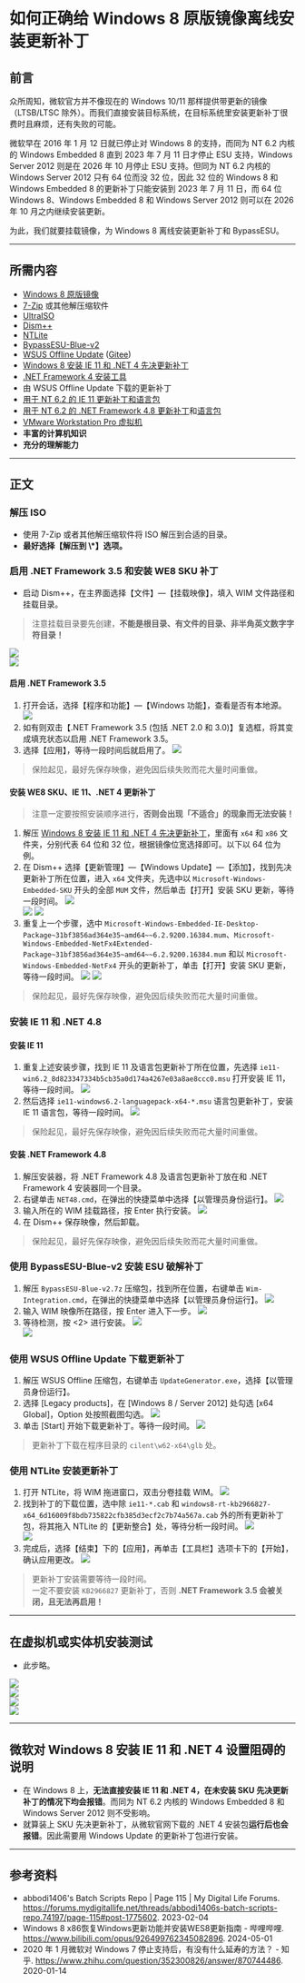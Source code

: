 # 如何正确给 Windows 8 原版镜像离线安装更新补丁

## 前言

众所周知，微软官方并不像现在的 Windows 10/11 那样提供带更新的镜像（LTSB/LTSC 除外）。而我们直接安装目标系统，在目标系统里安装更新补丁很费时且麻烦，还有失败的可能。

微软早在 2016 年 1 月 12 日就已停止对 Windows 8 的支持，而同为 NT 6.2 内核的 Windows Embedded 8 直到 2023 年 7 月 11 日才停止 ESU 支持，Windows Server 2012 则是在 2026 年 10 月停止 ESU 支持。但同为 NT 6.2 内核的 Windows Server 2012 只有 64 位而没 32 位，因此 32 位的 Windows 8 和 Windows Embedded 8 的更新补丁只能安装到 2023 年 7 月 11 日，而 64 位 Windows 8、Windows Embedded 8 和 Windows Server 2012 则可以在 2026 年 10 月之内继续安装更新。

为此，我们就要挂载镜像，为 Windows 8 离线安装更新补丁和 BypassESU。

---

## 所需内容

- [Windows 8 原版镜像](https://files.rg-adguard.net/language/4eba0b22-2762-b54c-e07b-9853fe39a726)
- [7-Zip](https://www.7-zip.org/) 或其他解压缩软件
- [UltraISO](https://www.423down.com/1397.html)
- [Dism++](https://github.com/Chuyu-Team/Dism-Multi-Language)
- [NTLite](https://www.ntlite.com/)
- [BypassESU-Blue-v2](https://gitlab.com/stdout12/adns/uploads/ef7c376b2a039ff69ce94ee5fd8c445d/BypassESU-Blue-v2.7z)
- [WSUS Offline Update](https://github.com/Dora-Honor/wsus-offline-legacy/releases/download/1032/wsusoffline1032.7z) ([Gitee](https://gitee.com/Dora-Honor/wsus-offline-legacy/releases/download/1032/wsusoffline1032.7z))
- [Windows 8 安装 IE 11 和 .NET 4 先决更新补丁](https://gitlab.com/stdout12/adns/uploads/c7c9f583da309adfb5f7a621ff3cf218/W8_NetFx4_IE11_Prereqs.7z)
- [.NET Framework 4 安装工具](https://gitlab.com/stdout12/adns/uploads/f4f25dddf99ae700e0ae0007473171f3/dotNetFx48-W8.zip)
- 由 WSUS Offline Update 下载的更新补丁
- [用于 NT 6.2 的 IE 11 更新补丁和语言包](https://www.catalog.update.microsoft.com/Search.aspx?q=kb4492872)
- [用于 NT 6.2 的 .NET Framework 4.8 更新补丁](https://www.catalog.update.microsoft.com/Search.aspx?q=kb4486081)和[语言包](https://www.catalog.update.microsoft.com/Search.aspx?q=kb4087513)
- [VMware Workstation Pro 虚拟机](https://www.ghxi.com/vmware17.html)
- **丰富的计算机知识**
- **充分的理解能力**

---

## 正文

### 解压 ISO

- 使用 7-Zip 或者其他解压缩软件将 ISO 解压到合适的目录。
- **最好选择【解压到 \\*】选项。**

### 启用 .NET Framework 3.5 和安装 WE8 SKU 补丁

- 启动 Dism++，在主界面选择【文件】—【挂载映像】，填入 WIM 文件路径和挂载目录。

> 注意挂载目录要先创建，**不能是根目录、有文件的目录、非半角英文数字字符目录！**

![](https://raw.githubusercontent.com/Dora-Honor/mskk-blog/refs/heads/main/Images/250730/01.png)  
![](https://raw.githubusercontent.com/Dora-Honor/mskk-blog/refs/heads/main/Images/250730/02.png)

#### 启用 .NET Framework 3.5

1. 打开会话，选择【程序和功能】—【Windows 功能】，查看是否有本地源。
  ![](https://raw.githubusercontent.com/Dora-Honor/mskk-blog/refs/heads/main/Images/250730/03.png)
2. 如有则双击【.NET Framework 3.5 (包括 .NET 2.0 和 3.0)】复选框，将其变成填充状态以启用 .NET Framework 3.5。
3. 选择【应用】，等待一段时间后就启用了。
  ![](https://raw.githubusercontent.com/Dora-Honor/mskk-blog/refs/heads/main/Images/250730/04.png)

> 保险起见，最好先保存映像，避免因后续失败而花大量时间重做。

#### 安装 WE8 SKU、IE 11、.NET 4 更新补丁

> 注意一定要按照安装顺序进行，**否则会出现「不适合」的现象而无法安装！**

1. 解压 [Windows 8 安装 IE 11 和 .NET 4 先决更新补丁](https://gitlab.com/stdout12/adns/uploads/c7c9f583da309adfb5f7a621ff3cf218/W8_NetFx4_IE11_Prereqs.7z)，里面有 `x64` 和 `x86` 文件夹，分别代表 64 位和 32 位，根据镜像位宽选择即可。以下以 64 位为例。
2. 在 Dism++ 选择【更新管理】—【Windows Update】—【添加】，找到先决更新补丁所在位置，进入 `x64` 文件夹，先选中以 `Microsoft-Windows-Embedded-SKU` 开头的全部 `MUM` 文件，然后单击【打开】安装 SKU 更新，等待一段时间。
  ![](https://raw.githubusercontent.com/Dora-Honor/mskk-blog/refs/heads/main/Images/250730/05.png)  
  ![](https://raw.githubusercontent.com/Dora-Honor/mskk-blog/refs/heads/main/Images/250730/06.png)
  ![](https://raw.githubusercontent.com/Dora-Honor/mskk-blog/refs/heads/main/Images/250730/07.png)
3. 重复上一个步骤，选中 `Microsoft-Windows-Embedded-IE-Desktop-Package~31bf3856ad364e35~amd64~~6.2.9200.16384.mum`、`Microsoft-Windows-Embedded-NetFx4Extended-Package~31bf3856ad364e35~amd64~~6.2.9200.16384.mum` 和以 `Microsoft-Windows-Embedded-NetFx4` 开头的更新补丁，单击【打开】安装 SKU 更新，等待一段时间。
  ![](https://raw.githubusercontent.com/Dora-Honor/mskk-blog/refs/heads/main/Images/250730/08.png)
  ![](https://raw.githubusercontent.com/Dora-Honor/mskk-blog/refs/heads/main/Images/250730/09.png)

> 保险起见，最好先保存映像，避免因后续失败而花大量时间重做。

### 安装 IE 11 和 .NET 4.8

#### 安装 IE 11

1. 重复上述安装步骤，找到 IE 11 及语言包更新补丁所在位置，先选择 `ie11-win6.2_8d823347334b5cb35a0d174a4267e03a8ae8ccc0.msu` 打开安装 IE 11，等待一段时间。
  ![](https://raw.githubusercontent.com/Dora-Honor/mskk-blog/refs/heads/main/Images/250730/10.png)
2. 然后选择 `ie11-windows6.2-languagepack-x64-*.msu` 语言包更新补丁，安装 IE 11 语言包，等待一段时间。
  ![](https://raw.githubusercontent.com/Dora-Honor/mskk-blog/refs/heads/main/Images/250730/11.png)

> 保险起见，最好先保存映像，避免因后续失败而花大量时间重做。

#### 安装 .NET Framework 4.8

1. 解压安装器，将 .NET Framework 4.8 及语言包更新补丁放在和 .NET Framework 4 安装器同一个目录。
2. 右键单击 `NET48.cmd`，在弹出的快捷菜单中选择【以管理员身份运行】。
  ![](https://raw.githubusercontent.com/Dora-Honor/mskk-blog/refs/heads/main/Images/250730/12.png)
3. 输入所在的 WIM 挂载路径，按 Enter 执行安装。
  ![](https://raw.githubusercontent.com/Dora-Honor/mskk-blog/refs/heads/main/Images/250730/13.png)
4. 在 Dism++ 保存映像，然后卸载。

> 保险起见，最好先保存映像，避免因后续失败而花大量时间重做。

### 使用 BypassESU-Blue-v2 安装 ESU 破解补丁

1. 解压 `BypassESU-Blue-v2.7z` 压缩包，找到所在位置，右键单击 `Wim-Integration.cmd`，在弹出的快捷菜单中选择【以管理员身份运行】。
  ![](https://raw.githubusercontent.com/Dora-Honor/mskk-blog/refs/heads/main/Images/250730/14.png)
2. 输入 WIM 映像所在路径，按 Enter 进入下一步。
  ![](https://raw.githubusercontent.com/Dora-Honor/mskk-blog/refs/heads/main/Images/250730/15.png)
3. 等待检测，按 <2> 进行安装。
  ![](https://raw.githubusercontent.com/Dora-Honor/mskk-blog/refs/heads/main/Images/250730/16.png)  
  ![](https://raw.githubusercontent.com/Dora-Honor/mskk-blog/refs/heads/main/Images/250730/17.png)

### 使用 WSUS Offline Update 下载更新补丁

1. 解压 WSUS Offline 压缩包，右键单击 `UpdateGenerator.exe`，选择【以管理员身份运行】。
2. 选择 [Legacy products]，在 [Windows 8 / Server 2012] 处勾选 [x64 Global]，Option 处按照截图勾选。
  ![](https://raw.githubusercontent.com/Dora-Honor/mskk-blog/refs/heads/main/Images/250730/18.png)
3. 单击 [Start] 开始下载更新补丁。等待一段时间。
  ![](https://raw.githubusercontent.com/Dora-Honor/mskk-blog/refs/heads/main/Images/250730/19.png)

> 更新补丁下载在程序目录的 `cilent\w62-x64\glb` 处。

### 使用 NTLite 安装更新补丁

1. 打开 NTLite，将 WIM 拖进窗口，双击分卷挂载 WIM。
  ![](https://raw.githubusercontent.com/Dora-Honor/mskk-blog/refs/heads/main/Images/250730/20.png)
2. 找到补丁的下载位置，选中除 `ie11-*.cab` 和 `windows8-rt-kb2966827-x64_6d16009f8bdb735822cfb385d3ecf2c7b74a567a.cab` 外的所有更新补丁包，将其拖入 NTLite 的【更新整合】处，等待分析一段时间。
  ![](https://raw.githubusercontent.com/Dora-Honor/mskk-blog/refs/heads/main/Images/250730/21.png)  
  ![](https://raw.githubusercontent.com/Dora-Honor/mskk-blog/refs/heads/main/Images/250730/22.png)
3. 完成后，选择【结束】下的【应用】，再单击【工具栏】选项卡下的【开始】，确认应用更改。
  ![](https://raw.githubusercontent.com/Dora-Honor/mskk-blog/refs/heads/main/Images/250730/23.png)

> 更新补丁安装需要等待一段时间。  
> 一定不要安装 `KB2966827` 更新补丁，否则 **.NET Framework 3.5 会被关闭，且无法再启用！**

---

## 在虚拟机或实体机安装测试

- 此步略。

![](https://raw.githubusercontent.com/Dora-Honor/mskk-blog/refs/heads/main/Images/250730/24.png)  
![](https://raw.githubusercontent.com/Dora-Honor/mskk-blog/refs/heads/main/Images/250730/25.png)  
![](https://raw.githubusercontent.com/Dora-Honor/mskk-blog/refs/heads/main/Images/250730/26.png)  
![](https://raw.githubusercontent.com/Dora-Honor/mskk-blog/refs/heads/main/Images/250730/27.png)

---

## 微软对 Windows 8 安装 IE 11 和 .NET 4 设置阻碍的说明

- 在 Windows 8 上，**无法直接安装 IE 11 和 .NET 4，在未安装 SKU 先决更新补丁的情况下均会报错**。而同为 NT 6.2 内核的 Windows Embedded 8 和 Windows Server 2012 则不受影响。
- 就算装上 SKU 先决更新补丁，从微软官网下载的 .NET 4 安装包**运行后也会报错**。因此需要用 Windows Update 的更新补丁包进行安装。

---

## 参考资料

- abbodi1406's Batch Scripts Repo | Page 115 | My Digital Life Forums. https://forums.mydigitallife.net/threads/abbodi1406s-batch-scripts-repo.74197/page-115#post-1775602. 2023-02-04
- Windows 8 x86恢复Windows更新功能并安装WES8更新指南 - 哔哩哔哩. https://www.bilibili.com/opus/926499762345082896. 2024-05-01
- 2020 年 1 月微软对 Windows 7 停止支持后，有没有什么延寿的方法？ - 知乎. https://www.zhihu.com/question/352300826/answer/870744486. 2020-01-14
